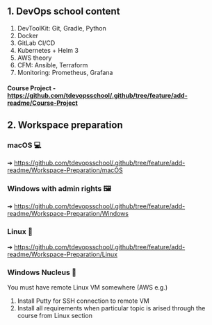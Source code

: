 ## 1. DevOps school content
1. DevToolKit: Git, Gradle, Python
2. Docker
3. GitLab CI/CD
4. Kubernetes + Helm 3
5. AWS theory
6. CFM: Ansible, Terraform
7. Monitoring: Prometheus, Grafana

#### Course Project - https://github.com/tdevopsschool/.github/tree/feature/add-readme/Course-Project

## 2. Workspace preparation
### macOS 💻
➔ https://github.com/tdevopsschool/.github/tree/feature/add-readme/Workspace-Preparation/macOS

### Windows with admin rights 🖼
➔ https://github.com/tdevopsschool/.github/tree/feature/add-readme/Workspace-Preparation/Windows 

### Linux 🐧
➔ https://github.com/tdevopsschool/.github/tree/feature/add-readme/Workspace-Preparation/Linux

### Windows Nucleus 🤷
You must have remote Linux VM somewhere (AWS e.g.)
1. Install Putty for SSH connection to remote VM
2. Install all requirements when particular topic is arised through the course from Linux section
